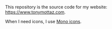 This repository is the source code for my website: https://www.tonymottaz.com.

When I need icons, I use [Mono icons](https://icons.mono.company/).

